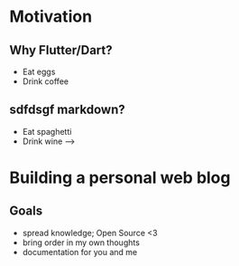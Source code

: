# Motivation
## Why Flutter/Dart?
- Eat eggs
- Drink coffee

## sdfdsgf markdown?
- Eat spaghetti
- Drink wine -->

# Building a personal web blog
## Goals
 - spread knowledge; Open Source <3
 - bring order in my own thoughts
 - documentation for you and me

<!--
# lololololo?
 - this slides are written in markdown too
 - super light weight

# How to get started

```bash
git clone --recurse-submodules git@github.com:Kataglyphis/\
jotrockenmitlocken.git
```

[@wiki]

# Conclusion

- And the answer is...
- $f(x)=\sum_{n=0}^\infty\frac{f^{(n)}(a)}{n!}(x-a)^n$ [@school]


# Referencesssss -->
